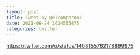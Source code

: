 ```yaml
--- 
layout: post 
title: Tweet by @elcomparon3 
date: 2021-06-24 1624565475 
categories: twitter 
--- 
```

https://twitter.com/o/status/1408155762178899975